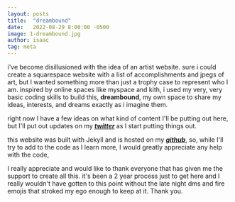 ```yaml
---
layout: posts
title:  "dreambound"
date:   2022-08-29 8:00:00 -0500
image: 1-dreambound.jpg
author: isaac
tag: meta
---
```

i've become disillusioned with the idea of an artist website. sure i could create a squarespace website with a list of accomplishments and jpegs of art, but I wanted something more than just a trophy case to represent who I am. inspired by online spaces like myspace and kith, i used my very, very basic coding skills to build this, **dreambound**, my own space to share my ideas, interests, and dreams exactly as i imagine them.

right now I have a few ideas on what kind of content I'll be putting out here, but I'll put out updates on my [***twitter***](https://twitter.com/isaacxbizarro) as I start putting things out.

this website was built with Jekyll and is hosted on my [***github***](https://github.com/dreamboundspace/dreamboundspace.github.io), so, while I'll try to add to the code as I learn more, I would greatly appreciate any help with the code,

I really appreciate and would like to thank everyone that has given me the support to create all this. it's been a 2 year process just to get here and I really wouldn't have gotten to this point without the late night dms and fire emojis that stroked my ego enough to keep at it. Thank you.